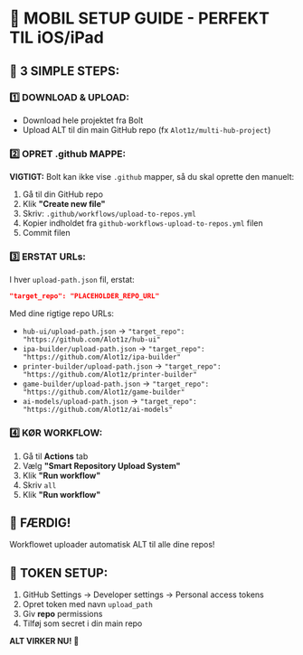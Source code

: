 # 📱 MOBIL SETUP GUIDE - PERFEKT TIL iOS/iPad

## 🚀 3 SIMPLE STEPS:

### 1️⃣ DOWNLOAD & UPLOAD:
- Download hele projektet fra Bolt
- Upload ALT til din main GitHub repo (fx `Alot1z/multi-hub-project`)

### 2️⃣ OPRET .github MAPPE:
**VIGTIGT:** Bolt kan ikke vise `.github` mapper, så du skal oprette den manuelt:

1. Gå til din GitHub repo
2. Klik **"Create new file"**
3. Skriv: `.github/workflows/upload-to-repos.yml`
4. Kopier indholdet fra `github-workflows-upload-to-repos.yml` filen
5. Commit filen

### 3️⃣ ERSTAT URLs:
I hver `upload-path.json` fil, erstat:
```json
"target_repo": "PLACEHOLDER_REPO_URL"
```

Med dine rigtige repo URLs:
- `hub-ui/upload-path.json` → `"target_repo": "https://github.com/Alot1z/hub-ui"`
- `ipa-builder/upload-path.json` → `"target_repo": "https://github.com/Alot1z/ipa-builder"`
- `printer-builder/upload-path.json` → `"target_repo": "https://github.com/Alot1z/printer-builder"`
- `game-builder/upload-path.json` → `"target_repo": "https://github.com/Alot1z/game-builder"`
- `ai-models/upload-path.json` → `"target_repo": "https://github.com/Alot1z/ai-models"`

### 4️⃣ KØR WORKFLOW:
1. Gå til **Actions** tab
2. Vælg **"Smart Repository Upload System"**
3. Klik **"Run workflow"**
4. Skriv `all`
5. Klik **"Run workflow"**

## 🎉 FÆRDIG!
Workflowet uploader automatisk ALT til alle dine repos!

## 🔑 TOKEN SETUP:
1. GitHub Settings → Developer settings → Personal access tokens
2. Opret token med navn `upload_path`
3. Giv **repo** permissions
4. Tilføj som secret i din main repo

**ALT VIRKER NU! 🚀**